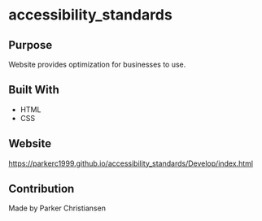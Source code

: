 # accessibility_standards

## Purpose
Website provides optimization for businesses to use.

## Built With
* HTML
* CSS

## Website
https://parkerc1999.github.io/accessibility_standards/Develop/index.html

## Contribution
Made by Parker Christiansen
